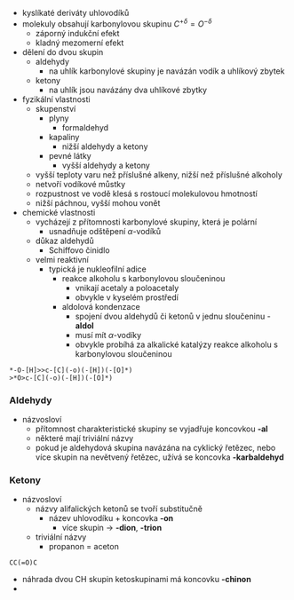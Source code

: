 - kyslíkaté deriváty uhlovodíků
- molekuly obsahují karbonylovou skupinu $C^{+\delta}=O^{-\delta}$
	- záporný indukční efekt
	- kladný mezomerní efekt
- dělení do dvou skupin
	- aldehydy
		- na uhlík karbonylové skupiny je navázán vodík a uhlíkový zbytek
	- ketony
		- na uhlík jsou navázány dva uhlíkové zbytky
- fyzikální vlastnosti
	- skupenství
		- plyny
			- formaldehyd
		- kapaliny
			- nižší aldehydy a ketony
		- pevné látky
			- vyšší aldehydy a ketony
	- vyšší teploty varu než příslušné alkeny, nižší než příslušné alkoholy
	- netvoří vodíkové můstky
	- rozpustnost ve vodě klesá s rostoucí molekulovou hmotností
	- nižší páchnou, vyšší mohou vonět
- chemické vlastnosti
	- vycházejí z přítomnosti karbonylové skupiny, která je polární
		- usnadňuje odštěpení $\alpha$-vodíků
	- důkaz aldehydů
		- Schiffovo činidlo
	- velmi reaktivní
		- typická je nukleofilní adice
			- reakce alkoholu s karbonylovou sloučeninou 
				- vnikají acetaly a poloacetaly
				- obvykle v kyselém prostředí
			- aldolová kondenzace
				- spojení dvou aldehydů či ketonů v jednu sloučeninu - **aldol**
				- musí mít $\alpha$-vodíky
				- obvykle probíhá za alkalické katalýzy
reakce alkoholu s karbonylovou sloučeninou 
```smiles
*-O-[H]>>c-[C](-o)(-[H])(-[O]*)
>*O>c-[C](-o)(-[H])(-[O]*)
```
### Aldehydy
- názvosloví
	- přítomnost charakteristické skupiny se vyjadřuje koncovkou **-al**
	- některé mají triviální názvy
	- pokud je aldehydová skupina navázána na cyklický řetězec, nebo více skupin na nevětvený řetězec, užívá se koncovka **-karbaldehyd**

### Ketony
- názvosloví
	- názvy alifalických ketonů se tvoří substitučně
		- název uhlovodíku + koncovka **-on**
			- více skupin -> **-dion**, **-trion**
	- triviální názvy
		- propanon = aceton
```smiles 
CC(=O)C
```
- náhrada dvou CH skupin ketoskupinami má koncovku **-chinon** 
- 
